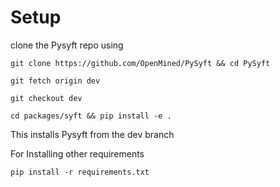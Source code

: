# Setup 

clone the Pysyft repo using
```
git clone https://github.com/OpenMined/PySyft && cd PySyft

git fetch origin dev

git checkout dev

cd packages/syft && pip install -e .

```
This installs Pysyft from the dev branch

For Installing other requirements 
```
pip install -r requirements.txt
```

